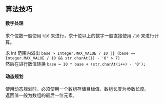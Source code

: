 ## 算法技巧  
#### 数字处理  
求个位数一般使用 `%10` 来进行，求十位以上的数字一般直接使用 `/10` 来进行计算。  
  
求 int 范围内溢出 `base > Integer.MAX_VALUE / 10 || (base == Integer.MAX_VALUE / 10 && str.charAt(i) - '0' > 7)`  
然后在进行数值转换 `base = 10 * base + (str.charAt(i++) - '0');`  
  
#### 动态规划  
使用动态规划时，必须使用一个数组存储目标值，数组长度为参数长度。  
返回值一般为数组的最后一位元素。